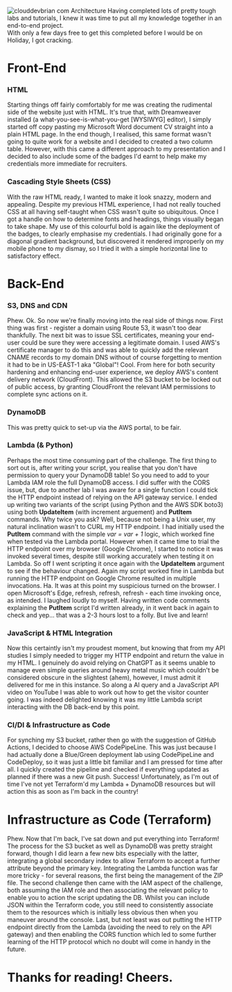 ![clouddevbrian com Architecture](https://github.com/clouddevbrian/cloudresumechallenge-backend/assets/166995717/faac6cbd-112e-41bb-a5ad-4d482a9f111c)
Having completed lots of pretty tough labs and tutorials, I knew it was time to put all my knowledge together in an end-to-end project.\
With only a few days free to get this completed before I would be on Holiday, I got cracking.

# Front-End
### HTML
Starting things off fairly comfortably for me was creating the rudimental side of the website just with HTML. It's true that, with Dreamweaver installed (a what-you-see-is-what-you-get [WYSIWYG] editor), I simply started off copy pasting my Microsoft Word document CV straight into a plain HTML page. In the end though, I realised, this same format wasn't going to quite work for a website and I decided to created a two column table. However, with this came a different approach to my presentation and I decided to also include some of the badges I'd earnt to help make my credentials more immediate for recruiters.

### Cascading Style Sheets (CSS)
With the raw HTML ready, I wanted to make it look snazzy, modern and appealing. Despite my previous HTML experience, I had not really touched CSS at all having self-taught when CSS wasn't quite so ubiquitous. Once I got a handle on how to determine fonts and headings, things visually began to take shape. My use of this colourful bold is again like the deployment of the badges, to clearly emphasise my credentials. I had originally gone for a diagonal gradient background, but discovered it rendered improperly on my mobile phone to my dismay, so I tried it with a simple horizontal line to satisfactory effect.

# Back-End
### S3, DNS and CDN
Phew. Ok. So now we're finally moving into the real side of things now. First thing was first - register a domain using Route 53, it wasn't too dear thankfully. The next bit was to issue SSL certificates, meaning your end-user could be sure they were accessing a legitimate domain. I used AWS's certificate manager to do this and was able to quickly add the relevant CNAME records to my domain DNS without of course forgetting to mention it had to be in US-EAST-1 aka "Global"! Cool. From here for both security hardening and enhancing end-user experience, we deploy AWS's content delivery network (CloudFront). This allowed the S3 bucket to be locked out of public access, by granting CloudFront the relevant IAM permissions to complete sync actions on it. 

### DynamoDB
This was pretty quick to set-up via the AWS portal, to be fair. 

### Lambda (& Python)
Perhaps the most time consuming part of the challenge. The first thing to sort out is, after writing your script, you realise that you don't have permission to query your DynamoDB table! So you need to add to your Lambda IAM role the full DynamoDB access. I did suffer with the CORS issue, but, due to another lab I was aware for a single function I could tick the HTTP endpoint instead of relying on the API gateway service. I ended up writing two variants of the script (using Python and the AWS SDK boto3) using both **UpdateItem** (with increment arguement) and **PutItem** commands. Why twice you ask? Well, because not being a Unix user, my natural inclination wasn't to CURL my HTTP endpoint. I had initially used the **PutItem** command with the simple *var = var + 1* logic, which worked fine when tested via the Lambda portal. However when it came time to trial the HTTP endpoint over my browser (Google Chrome), I started to notice it was invoked several times, despite still working accurately when testing it on Lambda. So off I went scripting it once again with the **UpdateItem** argument to see if the behaviour changed. Again my script worked fine in Lambda but running the HTTP endpoint on Google Chrome resulted in multiple invocations. Ha. It was at this point my suspicious turned on the browser. I open Microsoft's Edge, refresh, refresh, refresh - each time invoking once, as intended. I laughed loudly to myself. Having written code comments explaining the **PutItem** script I'd written already, in it went back in again to check and yep... that was a 2-3 hours lost to a folly. But live and learn!   

### JavaScript & HTML Integration
Now this certaintly isn't my proudest moment, but knowing that from my API studies I simply needed to trigger my HTTP endpoint and return the value in my HTML. I genuinely do avoid relying on ChatGPT as it seems unable to manage even simple queries around heavy metal music which couldn't be considered obscure in the slightest (ahem), however, I must admit it delivered for me in this instance. So along a AI query and a JavaScript API video on YouTube I was able to work out how to get the visitor counter going. I was indeed delighted knowing it was my little Lambda script interacting with the DB back-end by this point. 

### CI/DI & Infrastructure as Code
For synching my S3 bucket, rather then go with the suggestion of GitHub Actions, I decided to choose AWS CodePipeLine. This was just because I had actually done a Blue/Green deployment lab using CodePipeLine and CodeDeploy, so it was just a little bit familiar and I am pressed for time after all. I quickly created the pipeline and checked if everything updated as planned if there was a new Git push. Success! Unfortunately, as I'm out of time I've not yet Terraform'd my Lambda + DynamoDB resources but will action this as soon as I'm back in the country! 

# Infrastructure as Code (Terraform)
Phew. Now that I'm back, I've sat down and put everything into Terraform! The process for the S3 bucket as well as DynamoDB was pretty straight forward, though I did learn a few new bits especially with the latter, integrating a global secondary index to allow Terraform to accept a further attribute beyond the primary key. Integrating the Lambda function was far more tricky - for several reasons, the first being the management of the ZIP file. The second challenge then came with the IAM aspect of the challenge, both assuming the IAM role and then associating the relevant policy to enable you to action the script updating the DB. Whilst you can include JSON within the Terraform code, you still need to consistently associate them to the resources which is initially less obvious then when you maneuver around the console. Last, but not least was out putting the HTTP endpoint directly from the Lambda (avoiding the need to rely on the API gateway) and then enabling the CORS function which led to some further learning of the HTTP protocol which no doubt will come in handy in the future.

# Thanks for reading! Cheers.

